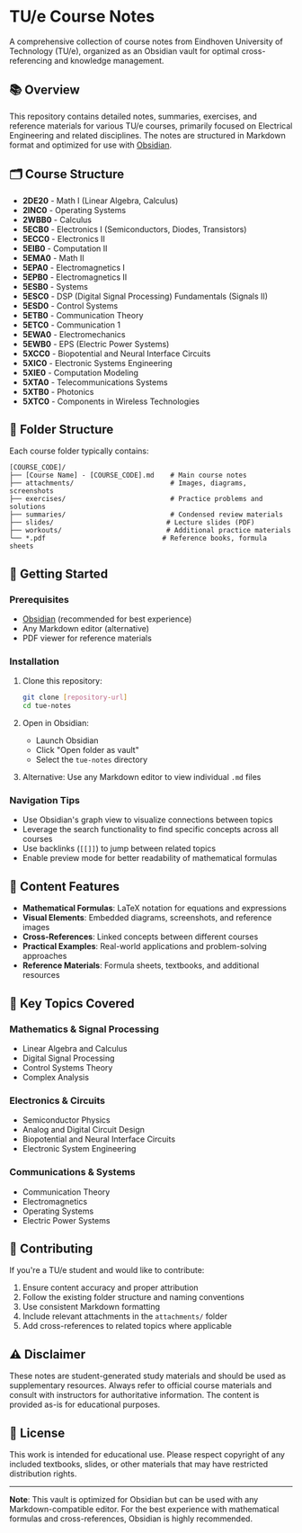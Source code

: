 # TU/e Course Notes

A comprehensive collection of course notes from Eindhoven University of Technology (TU/e), organized as an Obsidian vault for optimal cross-referencing and knowledge management.

## 📚 Overview

This repository contains detailed notes, summaries, exercises, and reference materials for various TU/e courses, primarily focused on Electrical Engineering and related disciplines. The notes are structured in Markdown format and optimized for use with [Obsidian](https://obsidian.md/).

## 🗂️ Course Structure

- **2DE20** - Math I (Linear Algebra, Calculus)
- **2INC0** - Operating Systems
- **2WBB0** - Calculus
- **5ECB0** - Electronics I (Semiconductors, Diodes, Transistors)
- **5ECC0** - Electronics II
- **5EIB0** - Computation II
- **5EMA0** - Math II
- **5EPA0** - Electromagnetics I
- **5EPB0** - Electromagnetics II
- **5ESB0** - Systems
- **5ESC0** - DSP (Digital Signal Processing) Fundamentals (Signals II)
- **5ESD0** - Control Systems
- **5ETB0** - Communication Theory
- **5ETC0** - Communication 1
- **5EWA0** - Electromechanics
- **5EWB0** - EPS (Electric Power Systems)
- **5XCC0** - Biopotential and Neural Interface Circuits
- **5XIC0** - Electronic Systems Engineering
- **5XIE0** - Computation Modeling
- **5XTA0** - Telecommunications Systems
- **5XTB0** - Photonics
- **5XTC0** - Components in Wireless Technologies

## 📁 Folder Structure

Each course folder typically contains:
```
[COURSE_CODE]/
├── [Course Name] - [COURSE_CODE].md    # Main course notes
├── attachments/                        # Images, diagrams, screenshots
├── exercises/                          # Practice problems and solutions
├── summaries/                          # Condensed review materials
├── slides/                            # Lecture slides (PDF)
├── workouts/                          # Additional practice materials
└── *.pdf                             # Reference books, formula sheets
```

## 🚀 Getting Started

### Prerequisites
- [Obsidian](https://obsidian.md/) (recommended for best experience)
- Any Markdown editor (alternative)
- PDF viewer for reference materials

### Installation
1. Clone this repository:
   ```bash
   git clone [repository-url]
   cd tue-notes
   ```

2. Open in Obsidian:
   - Launch Obsidian
   - Click "Open folder as vault"
   - Select the `tue-notes` directory

3. Alternative: Use any Markdown editor to view individual `.md` files

### Navigation Tips
- Use Obsidian's graph view to visualize connections between topics
- Leverage the search functionality to find specific concepts across all courses
- Use backlinks (`[[]]`) to jump between related topics
- Enable preview mode for better readability of mathematical formulas

## 📖 Content Features

- **Mathematical Formulas**: LaTeX notation for equations and expressions
- **Visual Elements**: Embedded diagrams, screenshots, and reference images
- **Cross-References**: Linked concepts between different courses
- **Practical Examples**: Real-world applications and problem-solving approaches
- **Reference Materials**: Formula sheets, textbooks, and additional resources

## 🔗 Key Topics Covered

### Mathematics & Signal Processing
- Linear Algebra and Calculus
- Digital Signal Processing
- Control Systems Theory
- Complex Analysis

### Electronics & Circuits
- Semiconductor Physics
- Analog and Digital Circuit Design
- Biopotential and Neural Interface Circuits
- Electronic System Engineering

### Communications & Systems
- Communication Theory
- Electromagnetics
- Operating Systems
- Electric Power Systems

## 📝 Contributing

If you're a TU/e student and would like to contribute:
1. Ensure content accuracy and proper attribution
2. Follow the existing folder structure and naming conventions
3. Use consistent Markdown formatting
4. Include relevant attachments in the `attachments/` folder
5. Add cross-references to related topics where applicable

## ⚠️ Disclaimer

These notes are student-generated study materials and should be used as supplementary resources. Always refer to official course materials and consult with instructors for authoritative information. The content is provided as-is for educational purposes.

## 📄 License

This work is intended for educational use. Please respect copyright of any included textbooks, slides, or other materials that may have restricted distribution rights.

---

**Note**: This vault is optimized for Obsidian but can be used with any Markdown-compatible editor. For the best experience with mathematical formulas and cross-references, Obsidian is highly recommended.
